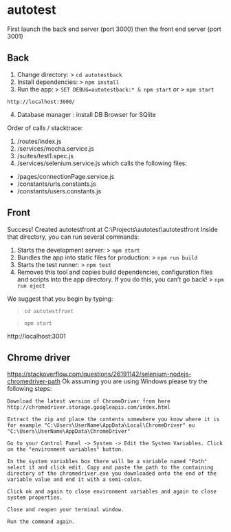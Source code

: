 # autotest

First launch the back end server (port 3000) then the front end server (port 3001)
## Back
  1. Change directory: > `cd autotestback`
  2. Install dependencies: > `npm install`
  3. Run the app:  > `SET DEBUG=autotestback:* & npm start` or > `npm start`

    http://localhost:3000/

  4. Database manager : install DB Browser for SQlite

Order of calls / stacktrace:
1. /routes/index.js
2. /services/mocha.service.js
3. /suites/test1.spec.js
4. /services/selenium.service.js which calls the following files:
* /pages/connectionPage.service.js
* /constants/urls.constants.js
* /constants/users.constants.js

## Front 
Success! Created autotestfront at C:\Projects\autotest\autotestfront
Inside that directory, you can run several commands:

  1. Starts the development server: > `npm start`
  2. Bundles the app into static files for production: > `npm run build`
  3. Starts the test runner: > `npm test`
  4. Removes this tool and copies build dependencies, configuration files
    and scripts into the app directory. If you do this, you can’t go back! > `npm run eject`

We suggest that you begin by typing:

  > `cd autotestfront`

  > `npm start`

  http://localhost:3001


## Chrome driver

https://stackoverflow.com/questions/26191142/selenium-nodejs-chromedriver-path
Ok assuming you are using Windows please try the following steps:

    Download the latest version of ChromeDriver from here http://chromedriver.storage.googleapis.com/index.html

    Extract the zip and place the contents somewhere you know where it is for example "C:\Users\UserName\AppData\Local\ChromeDriver" ou  "C:\Users\UserName\AppData\ChromeDriver"

    Go to your Control Panel -> System -> Edit the System Variables. Click on the "environment variables" button.

    In the system variables box there will be a variable named "Path" select it and click edit. Copy and paste the path to the containing directory of the chromedriver.exe you downloaded onto the end of the variable value and end it with a semi-colon.

    Click ok and again to close environment variables and again to close system properties.

    Close and reopen your terminal window.

    Run the command again.
